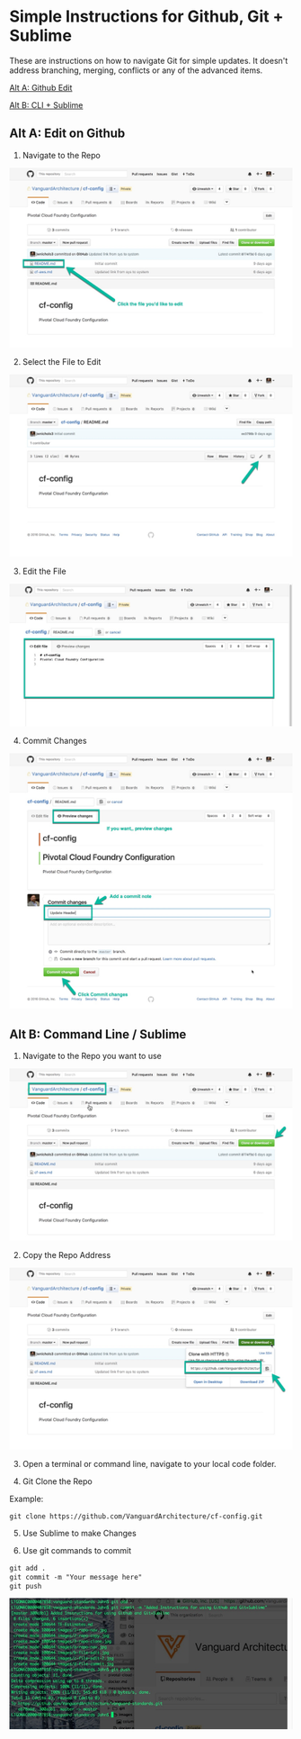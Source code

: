 # Simple Instructions for Github, Git + Sublime

These are instructions on how to navigate Git for simple updates. It doesn't address branching, merging, conflicts or any of the advanced items.

[Alt A: Github Edit](#alt-a-edit-on-github)

[Alt B: CLI + Sublime](#alt-b-command-line--sublime)

## Alt A: Edit on Github

1. Navigate to the Repo

![Repo Nav](./images/a-repo-nav.jpg)

2. Select the File to Edit

![Select File to Edit](./images/b-file-edit.jpg)

3. Edit the File

![Edit File](./images/c-file-edit-2.jpg)

4. Commit Changes

![Commit Changes](./images/d-file-commit.jpg)

## Alt B: Command Line / Sublime

1. Navigate to the Repo you want to use

![1-Repo-Nav](./images/1-repo-nav.jpg)

2. Copy the Repo Address

![2-Repo-Copy](./images/2-repo-copy.jpg)

3. Open a terminal or command line, navigate to your local code folder.

4. Git Clone the Repo

Example:
```
git clone https://github.com/VanguardArchitecture/cf-config.git
```

5. Use Sublime to make Changes

6. Use git commands to commit

```
git add .
git commit -m "Your message here"
git push
```

![Git CLI](./images/4-git-cli.jpg)
